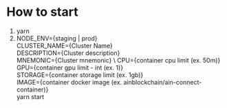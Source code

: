 # How to start
1. yarn
2. NODE_ENV={staging | prod} \
   CLUSTER_NAME={Cluster Name} \
   DESCRIPTION={Cluster description} \
   MNEMONIC={Cluster mnemonic} \ 
   CPU={container cpu limit (ex. 50m)} \
   GPU={container gpu limit - int (ex. 1)} \
   STORAGE={container storage limit (ex. 1gb)} \
   IMAGE={container docker image (ex. ainblockchain/ain-connect-container)} \
   yarn start